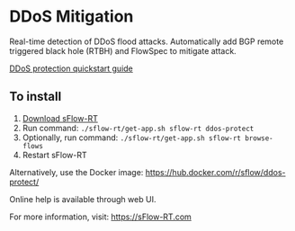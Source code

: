 # DDoS Mitigation

Real-time detection of DDoS flood attacks. Automatically add BGP 
remote triggered black hole (RTBH) and FlowSpec to mitigate attack.

[DDoS protection quickstart guide](https://blog.sflow.com/2021/10/ddos-protection-quickstart-guide.html)

## To install

1. [Download sFlow-RT](https://sflow-rt.com/download.php)
2. Run command: `./sflow-rt/get-app.sh sflow-rt ddos-protect`
3. Optionally, run command: `./sflow-rt/get-app.sh sflow-rt browse-flows`
4. Restart sFlow-RT

Alternatively, use the Docker image:
https://hub.docker.com/r/sflow/ddos-protect/

Online help is available through web UI.

For more information, visit:
https://sFlow-RT.com
